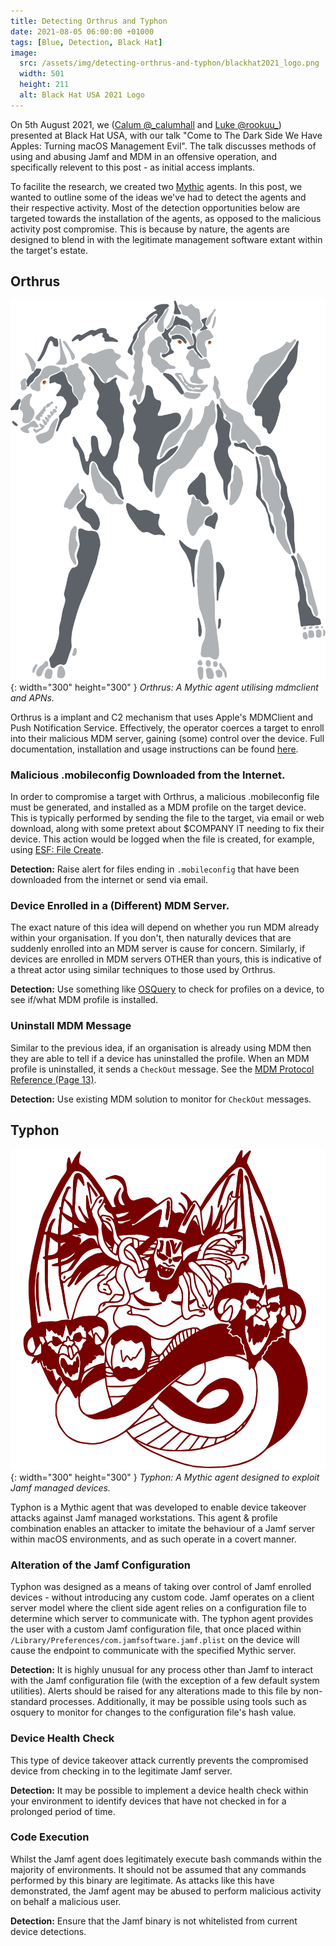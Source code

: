 ```yaml
---
title: Detecting Orthrus and Typhon
date: 2021-08-05 06:00:00 +01000
tags: [Blue, Detection, Black Hat]
image:
  src: /assets/img/detecting-orthrus-and-typhon/blackhat2021_logo.png
  width: 501
  height: 211
  alt: Black Hat USA 2021 Logo
---
```


On 5th August 2021, we ([Calum @\_calumhall](https://twitter.com/_calumhall) and [Luke @rookuu\_](https://twitter.com/rookuu_)) presented at Black Hat USA, with our talk "Come to The Dark Side We Have Apples: Turning macOS Management Evil". The talk discusses methods of using and abusing Jamf and MDM in an offensive operation, and specifically relevent to this post - as initial access implants. 

To facilite the research, we created two [Mythic](https://github.com/its-a-feature/Mythic) agents. In this post, we wanted to outline some of the ideas we've had to detect the agents and their respective activity. Most of the detection opportunities below are targeted towards the installation of the agents, as opposed to the malicious activity post compromise. This is because by nature, the agents are designed to blend in with the legitimate management software extant within the target's estate.

## Orthrus

![orthrus logo](/assets/img/detecting-orthrus-and-typhon/orthrus.svg){: width="300" height="300" }
_Orthrus: A Mythic agent utilising mdmclient and APNs._

Orthrus is a implant and C2 mechanism that uses Apple's MDMClient and Push Notification Service. Effectively, the operator coerces a target to enroll into their malicious MDM server, gaining (some) control over the device. Full documentation, installation and usage instructions can be found [here](https://github.com/MythicAgents/orthrus).

### Malicious .mobileconfig Downloaded from the Internet.

In order to compromise a target with Orthrus, a malicious .mobileconfig file must be generated, and installed as a MDM profile on the target device. This is typically performed by sending the file to the target, via email or web download, along with some pretext about $COMPANY IT needing to fix their device. This action would be logged when the file is created, for example, using [ESF: File Create](https://developer.apple.com/documentation/endpointsecurity/es_event_create_t).

**Detection:** Raise alert for files ending in `.mobileconfig` that have been downloaded from the internet or send via email.

### Device Enrolled in a (Different) MDM Server.

The exact nature of this idea will depend on whether you run MDM already within your organisation. If you don't, then naturally devices that are suddenly enrolled into an MDM server is cause for concern. Similarly, if devices are enrolled in MDM servers OTHER than yours, this is indicative of a threat actor using similar techniques to those used by Orthrus.

**Detection:**  Use something like [OSQuery](https://github.com/osquery/osquery/blob/master/specs/darwin/managed_policies.table) to check for profiles on a device, to see if/what MDM profile is installed. 

### Uninstall MDM Message

Similar to the previous idea, if an organisation is already using MDM then they are able to tell if a device has uninstalled the profile. When an MDM profile is uninstalled, it sends a `CheckOut` message. See the [MDM Protocol Reference (Page 13)](https://developer.apple.com/business/documentation/MDM-Protocol-Reference.pdf).

**Detection:** Use existing MDM solution to monitor for `CheckOut` messages.

## Typhon

![typhon logo](/assets/img/detecting-orthrus-and-typhon/typhon.svg){: width="300" height="300" }
_Typhon: A Mythic agent designed to exploit Jamf managed devices._

Typhon is a Mythic agent that was developed to enable device takeover attacks against Jamf managed workstations. This agent & profile combination enables an attacker to imitate the behaviour of a Jamf server within macOS environments, and as such operate in a covert manner.

### Alteration of the Jamf Configuration

Typhon was designed as a means of taking over control of Jamf enrolled devices - without introducing any custom code. Jamf operates on a client server model where the client side agent relies on a configuration file to determine which server to communicate with. The typhon agent provides the user with a custom Jamf configuration file, that once placed within `/Library/Preferences/com.jamfsoftware.jamf.plist` on the device will cause the endpoint to communicate with the specified Mythic server.

**Detection:** It is highly unusual for any process other than Jamf to interact with the Jamf configuration file (with the exception of a few default system utilities). Alerts should be raised for any alterations made to this file by non-standard processes. Additionally, it may be possible using tools such as osquery to monitor for changes to the configuration file's hash value.

### Device Health Check

This type of device takeover attack currently prevents the compromised device from checking in to the legitimate Jamf server.

**Detection:** It may be possible to implement a device health check within your environment to identify devices that have not checked in for a prolonged period of time. 

### Code Execution

Whilst the Jamf agent does legitimately execute bash commands within the majority of environments. It should not be assumed that any commands performed by this binary are legitimate. As attacks like this have demonstrated, the Jamf agent may be abused to perform malicious activity on behalf a malicious user.

**Detection:** Ensure that the Jamf binary is not whitelisted from current device detections. 
